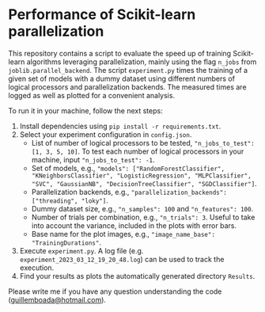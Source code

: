 # Performance of Scikit-learn parallelization
This repository contains a script to evaluate the speed up of training Scikit-learn algorithms leveraging parallelization, mainly using the flag `n_jobs` from `joblib.parallel_backend`. The script `experiment.py` times the training of a given set of models with a dummy dataset using different numbers of logical processors and parallelization backends. The measured times are logged as well as plotted for a convenient analysis.

To run it in your machine, follow the next steps:

1. Install dependencies using `pip install -r requirements.txt`.
2. Select your experiment configuration in `config.json`.
    * List of number of logical processors to be tested, `"n_jobs_to_test": [1, 3, 5, 10]`. To test each number of logical processors in your machine, input `"n_jobs_to_test": -1`.
    * Set of models, e.g., `"models": ["RandomForestClassifier", "KNeighborsClassifier", "LogisticRegression", "MLPClassifier", "SVC", "GaussianNB", "DecisionTreeClassifier", "SGDClassifier"]`.
    * Parallelization backends, e.g., `"parallelization_backends": ["threading", "loky"]`.
    * Dummy dataset size, e.g., `"n_samples": 100` and `"n_features": 100`.
    * Number of trials per combination, e.g., `"n_trials": 3`. Useful to take into account the variance, included in the plots with error bars.
    * Base name for the plot images, e.g., `"image_name_base": "TrainingDurations"`.
3. Execute `experiment.py`. A log file (e.g. `experiment_2023_03_12_19_20_48.log`) can be used to track the execution.
4. Find your results as plots the automatically generated directory `Results`.

Please write me if you have any question understanding the code (guillemboada@hotmail.com).